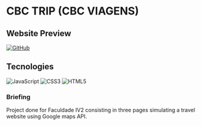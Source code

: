 # CBC TRIP (CBC VIAGENS)

## Website Preview
[![GitHub](https://img.shields.io/badge/github-%23121011.svg?style=for-the-badge&logo=github&logoColor=white)](https://cbc-trip.netlify.app)

## Tecnologies
![JavaScript](https://img.shields.io/badge/javascript-%23323330.svg?style=for-the-badge&logo=javascript&logoColor=%23F7DF1E)
![CSS3](https://img.shields.io/badge/css3-%231572B6.svg?style=for-the-badge&logo=css3&logoColor=white)
![HTML5](https://img.shields.io/badge/html5-%23E34F26.svg?style=for-the-badge&logo=html5&logoColor=white)


### Briefing
Project done for Faculdade IV2 consisting in three pages simulating a travel website using Google maps API.